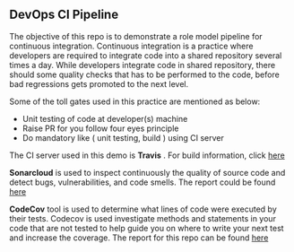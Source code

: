 ## DevOps CI Pipeline

The objective of this repo is to demonstrate a role model pipeline for continuous integration. Continuous
integration is a practice where developers are required to integrate code into a shared repository
several times a day. While developers integrate code in shared repository, there should some quality
checks that has to be performed to the code, before bad regressions gets promoted to the next level.

Some of the toll gates used in this practice are mentioned as below:

* Unit testing of code at developer(s) machine
* Raise PR for you follow four eyes principle
* Do mandatory like ( unit testing, build ) using CI server

The CI server used in this demo is **Travis** . For build information, click [here][1]

**Sonarcloud** is used to inspect continuously the quality of source code and detect bugs, 
vulnerabilities, and code smells. The report could be found [here][3]

**CodeCov** tool is used to determine what lines of code were executed by their tests. Codecov is used 
investigate methods and statements in your code that are not tested to help guide you on where to 
write your next test and increase the coverage. The report for this repo can be found [here][2]
 

[1]: https://travis-ci.org/xylene1980/demo
[2]: https://codecov.io/gh/xylene1980/demo
[3]: https://sonarcloud.io/organizations/xylene1980-github/projects